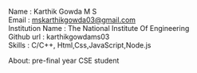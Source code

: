 Name : Karthik Gowda M S <br/>
Email : mskarthikgowda03@gmail.com <br/>
Institution Name : The National Institute Of Engineering <br/>
Github url : karthikgowdams03 <br/>
Skills : C/C++, Html,Css,JavaScript,Node.js <br/>

About: pre-final year CSE student <br/>
